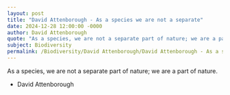 ```yaml
---
layout: post
title: "David Attenborough - As a species we are not a separate"
date: 2024-12-28 12:00:00 -0000
author: David Attenborough
quote: "As a species, we are not a separate part of nature; we are a part of nature."
subject: Biodiversity
permalink: /Biodiversity/David Attenborough/David Attenborough - As a species we are not a separate
---
```


As a species, we are not a separate part of nature; we are a part of nature.

- David Attenborough
